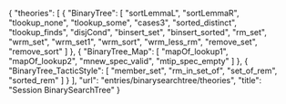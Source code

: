 {
    "theories": [
        {
            "BinaryTree": [
                "sortLemmaL",
                "sortLemmaR",
                "tlookup_none",
                "tlookup_some",
                "cases3",
                "sorted_distinct",
                "tlookup_finds",
                "disjCond",
                "binsert_set",
                "binsert_sorted",
                "rm_set",
                "wrm_set",
                "wrm_set1",
                "wrm_sort",
                "wrm_less_rm",
                "remove_set",
                "remove_sort"
            ]
        },
        {
            "BinaryTree_Map": [
                "mapOf_lookup1",
                "mapOf_lookup2",
                "mnew_spec_valid",
                "mtip_spec_empty"
            ]
        },
        {
            "BinaryTree_TacticStyle": [
                "member_set",
                "rm_in_set_of",
                "set_of_rem",
                "sorted_rem"
            ]
        }
    ],
    "url": "entries/binarysearchtree/theories",
    "title": "Session BinarySearchTree"
}